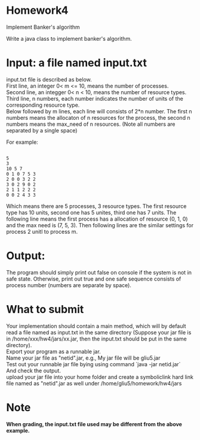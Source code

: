 # Homework4
Implement Banker's algorithm

Write a java class to implement banker's algorithm.
# Input: a file named **input.txt**
<p>
input.txt file is described as below.<br/>
First line, an integer 0< m <= 10, means the number of processes.<br/>
Second line, an integger 0< n < 10, means the number of resource types.<br/>
Third line, n numbers, each number indicates the number of units of the corresponding resource type.<br/>
Below followed by m lines, each line will consists of 2*n number. The first n numbers means the allocaton of n resources for the process, the second n numbers means the max_need of n resources.
(Note all numbers are separated by a single space)
</p>


For example:
<pre><code>
5
3
10 5 7
0 1 0 7 5 3
2 0 0 3 2 2
3 0 2 9 0 2
2 1 1 2 2 2
0 0 2 4 3 3
</code></pre>
Which means there are 5 processes, 3 resource types. The first resource type has 10 units, second one has 5 unites, third one has 7 units. The following line means the first process has a allocation of resource (0, 1, 0) and the max need is (7, 5, 3). Then following lines are the similar settings for process 2 unitl to process m.

# Output:
The program should simply print out false on console if the system is not in safe state. Otherwise, print out true and one safe sequence consists of process number (numbers are separate by space).


# What to submit
<p>
Your implementation should contain a main method, which will by default read a file named as input.txt in the same directory (Suppose your jar file is in /home/xxx/hw4/jars/xx.jar, then the input.txt should be put in the same directory).
</br>
Export your program as a runnable jar.
</br>
Name your jar file as "netid".jar, e.g., My jar file will be gliu5.jar</br>
Test out your runnable jar file bying using command `java -jar netid.jar`</br>
And check the output.</br>
upload your jar file into your home folder and create a symboliclink hard link file named as "netid".jar as well under /home/gliu5/homework/hw4/jars
</p>


# Note
**When grading, the input.txt file used may be different from the above example.**
